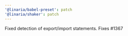 ```yaml
---
'@linaria/babel-preset': patch
'@linaria/shaker': patch
---
```


Fixed detection of export/import statements. Fixes #1367
